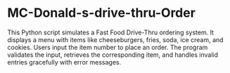 # MC-Donald-s-drive-thru-Order
This Python script simulates a Fast Food Drive-Thru ordering system. It displays a menu with items like cheeseburgers, fries, soda, ice cream, and cookies. Users input the item number to place an order. The program validates the input, retrieves the corresponding item, and handles invalid entries gracefully with error messages.
